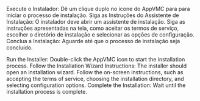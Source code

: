 Execute o Instalador: Dê um clique duplo no ícone do AppVMC para para iniciar o processo de
instalação. Siga as Instruções do Assistente de Instalação: O
instalador deve abrir um assistente de instalação. Siga as
instruções apresentadas na tela, como aceitar os termos de serviço,
escolher o diretório de instalação e selecionar as opções de
configuração.
Conclua a Instalação: Aguarde até que o processo de instalação
seja concluído.

Run the Installer: Double-click the AppVMC icon to start the installation process.
Follow the Installation Wizard Instructions: The installer should open an installation wizard. Follow the on-screen instructions, such as accepting the terms of service, choosing the installation directory, and selecting configuration options.
Complete the Installation: Wait until the installation process is complete.
